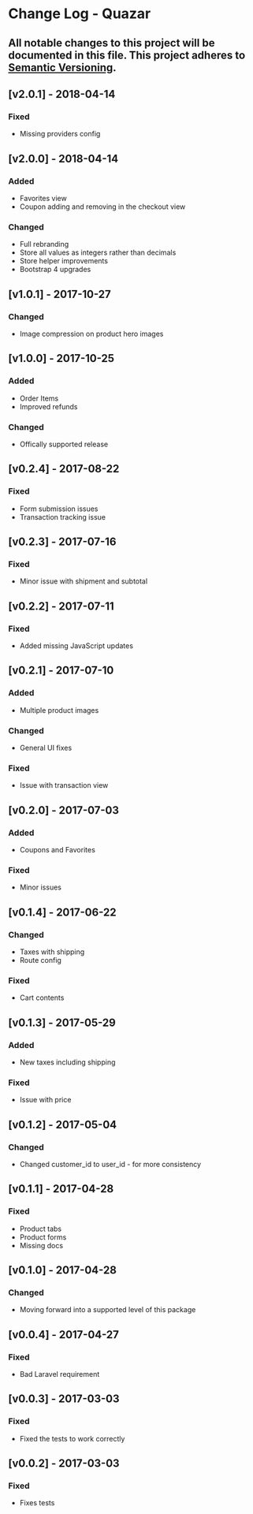 # Change Log - Quazar
All notable changes to this project will be documented in this file.
This project adheres to [Semantic Versioning](http://semver.org/).
----

## [v2.0.1] - 2018-04-14

### Fixed
- Missing providers config

## [v2.0.0] - 2018-04-14

### Added
- Favorites view
- Coupon adding and removing in the checkout view

### Changed
- Full rebranding
- Store all values as integers rather than decimals
- Store helper improvements
- Bootstrap 4 upgrades

## [v1.0.1] - 2017-10-27

### Changed
- Image compression on product hero images

## [v1.0.0] - 2017-10-25

### Added
- Order Items
- Improved refunds

### Changed
- Offically supported release

## [v0.2.4] - 2017-08-22

### Fixed
- Form submission issues
- Transaction tracking issue

## [v0.2.3] - 2017-07-16

### Fixed
- Minor issue with shipment and subtotal

## [v0.2.2] - 2017-07-11

### Fixed
- Added missing JavaScript updates

## [v0.2.1] - 2017-07-10

### Added
- Multiple product images

### Changed
- General UI fixes

### Fixed
- Issue with transaction view

## [v0.2.0] - 2017-07-03

### Added
- Coupons and Favorites

### Fixed
- Minor issues

## [v0.1.4] - 2017-06-22

### Changed
- Taxes with shipping
- Route config

### Fixed
- Cart contents

## [v0.1.3] - 2017-05-29

### Added
- New taxes including shipping

### Fixed
- Issue with price

## [v0.1.2] - 2017-05-04

### Changed
- Changed customer_id to user_id - for more consistency

## [v0.1.1] - 2017-04-28

### Fixed
- Product tabs
- Product forms
- Missing docs

## [v0.1.0] - 2017-04-28

### Changed
- Moving forward into a supported level of this package

## [v0.0.4] - 2017-04-27

### Fixed
- Bad Laravel requirement

## [v0.0.3] - 2017-03-03

### Fixed
- Fixed the tests to work correctly

## [v0.0.2] - 2017-03-03

### Fixed
- Fixes tests

